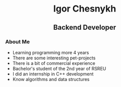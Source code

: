 # <div align="center"> Igor Chesnykh</div> #

## <div align="center">Backend Developer</div> ##

### About Me ###

- Learning programming more 4 years
- There are some interesting pet-projects
- There is a bit of commercial experience
- Bachelor's student of the 2nd year of RSREU
- I did an internship in C++ development
- Know algorithms and data structures